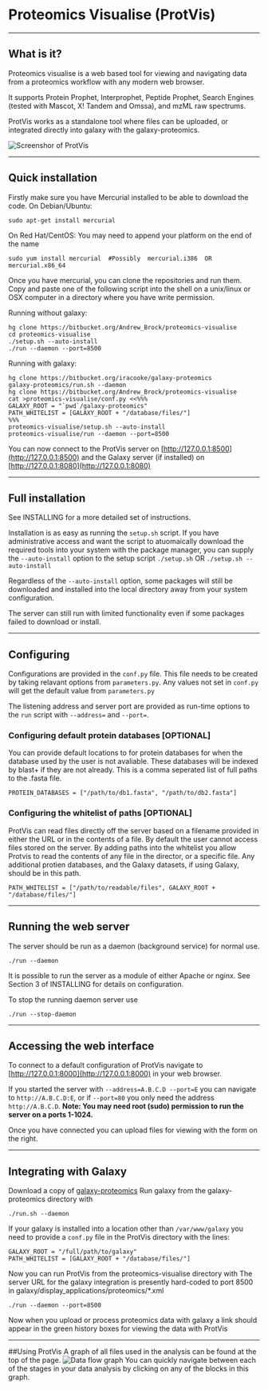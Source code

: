 # Proteomics Visualise (ProtVis)

***

## What is it?

Proteomics visualise is a web based tool for viewing and navigating data from a proteomics workflow with any modern web browser.

It supports Protein Prophet, Interprophet, Peptide Prophet, Search Engines (tested with Mascot, X! Tandem and Omssa), and mzML raw spectrums.

ProtVis works as a standalone tool where files can be uploaded, or integrated directly into galaxy with the galaxy-proteomics.

![Screenshor of ProtVis](https://bitbucket.org/Andrew_Brock/proteomics-visualise/raw/97b43cab8533/docs/coverage.png "ProtVis protein and coverage view")

***

## Quick installation

Firstly make sure you have Mercurial installed to be able to download the code.
On Debian/Ubuntu:

    sudo apt-get install mercurial

On Red Hat/CentOS: You may need to append your platform on the end of the name

    sudo yum install mercurial  #Possibly  mercurial.i386  OR  mercurial.x86_64

Once you have mercurial, you can clone the repositories and run them.
Copy and paste one of the following script into the shell on a unix/linux or OSX computer in a directory where you have write permission.

Running without galaxy:

    hg clone https://bitbucket.org/Andrew_Brock/proteomics-visualise
    cd proteomics-visualise
    ./setup.sh --auto-install
    ./run --daemon --port=8500
    
Running with galaxy:

    hg clone https://bitbucket.org/iracooke/galaxy-proteomics
    galaxy-proteomics/run.sh --daemon
    hg clone https://bitbucket.org/Andrew_Brock/proteomics-visualise
    cat >proteomics-visualise/conf.py <<%%%
    GALAXY_ROOT = "`pwd`/galaxy-proteomics"
    PATH_WHITELIST = [GALAXY_ROOT + "/database/files/"]
    %%%
    proteomics-visualise/setup.sh --auto-install
    proteomics-visualise/run --daemon --port=8500

You can now connect to the ProtVis server on [http://127.0.0.1:8500](http://127.0.0.1:8500) and the Galaxy server (if installed) on [http://127.0.0.1:8080](http://127.0.0.1:8080)

***

## Full installation

See INSTALLING for a more detailed set of instructions.

Installation is as easy as running the `setup.sh` script.
If you have administrative access and want the script to atuomaically download the required tools into your system with the package manager, you can supply the `--auto-install` option to the setup script
`./setup.sh` OR `./setup.sh --auto-install`

Regardless of the `--auto-install` option, some packages will still be downloaded and installed into the local directory away from your system configuration.

The server can still run with limited functionality even if some packages failed to download or install.

***

## Configuring

Configurations are provided in the `conf.py` file.
This file needs to be created by taking relavant options from `parameters.py`. Any values not set in `conf.py` will get the default value from `parameters.py`

The listening address and server port are provided as run-time options to the `run` script with `--address=` and `--port=`.

### Configuring default protein databases [OPTIONAL]

You can provide default locations to for protein databases for when the database used by the user is not avaliable.
These databases will be indexed by blast+ if they are not already.
This is a comma seperated list of full paths to the .fasta file.

    PROTEIN_DATABASES = ["/path/to/db1.fasta", "/path/to/db2.fasta"]

### Configuring the whitelist of paths [OPTIONAL]

ProtVis can read files directly off the server based on a filename provided in either the URL or in the contents of a file.
By default the user cannot access files stored on the server. By adding paths into the whitelist you allow Protvis to read the contents of any file in the director, or a specific file.
Any additional protien databases, and the Galaxy datasets, if using Galaxy, should be in this path.

    PATH_WHITELIST = ["/path/to/readable/files", GALAXY_ROOT + "/database/files/"]

***

## Running the web server

The server should be run as a daemon (background service) for normal use.

    ./run --daemon

It is possible to run the server as a module of either Apache or nginx. See Section 3 of INSTALLING for details on configuration.

To stop the running daemon server use

    ./run --stop-daemon

***

## Accessing the web interface

To connect to a default configuration of ProtVis navigate to [http://127.0.0.1:8000](http://127.0.0.1:8000) in your web browser.

If you started the server with `--address=A.B.C.D --port=E` you can navigate to `http://A.B.C.D:E`, or if `--port=80` you only need the address `http://A.B.C.D`.
__Note: You may need root (sudo) permission to run the server on a ports 1-1024.__

Once you have connected you can upload files for viewing with the form on the right.

***

## Integrating with Galaxy

Download a copy of [galaxy-proteomics](https://bitbucket.org/iracooke/protk/overview)
Run galaxy from the galaxy-proteomics directory with

    ./run.sh --daemon

If your galaxy is installed into a location other than `/var/www/galaxy` you need to provide a `conf.py` file in the ProtVis directory with the lines:

    GALAXY_ROOT = "/full/path/to/galaxy"
    PATH_WHITELIST = [GALAXY_ROOT + "/database/files/"]
    

Now you can run ProtVis from the proteomics-visualise directory with
The server URL for the galaxy integration is presently hard-coded to port 8500 in galaxy/display_applications/proteomics/*.xml

    ./run --daemon --port=8500

Now when you upload or process proteomics data with galaxy a link should appear in the green history boxes for viewing the data with ProtVis

***

##Using ProtVis
A graph of all files used in the analysis can be found at the top of the page.
![Data flow graph](https://bitbucket.org/Andrew_Brock/proteomics-visualise/raw/97b43cab8533/docs/files.png "Data flow graph")
You can quickly navigate between each of the stages in your data analysis by clicking on any of the blocks in this graph.
